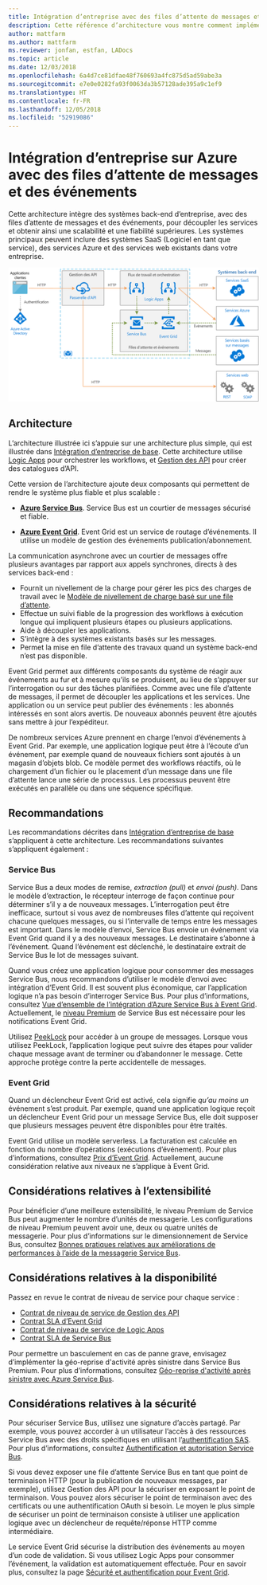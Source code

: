 ```yaml
---
title: Intégration d’entreprise avec des files d’attente de messages et des événements - Azure Integration Services
description: Cette référence d’architecture vous montre comment implémenter un modèle d’intégration d’entreprise avec Azure Logic Apps, Gestion des API Azure, Azure Service Bus et Azure Event Grid.
author: mattfarm
ms.author: mattfarm
ms.reviewer: jonfan, estfan, LADocs
ms.topic: article
ms.date: 12/03/2018
ms.openlocfilehash: 6a4d7ce81dfae48f760693a4fc875d5ad59abe3a
ms.sourcegitcommit: e7e0e0282fa93f0063da3b57128ade395a9c1ef9
ms.translationtype: HT
ms.contentlocale: fr-FR
ms.lasthandoff: 12/05/2018
ms.locfileid: "52919086"
---
```

# <a name="enterprise-integration-on-azure-using-message-queues-and-events"></a>Intégration d’entreprise sur Azure avec des files d’attente de messages et des événements

Cette architecture intègre des systèmes back-end d’entreprise, avec des files d’attente de messages et des événements, pour découpler les services et obtenir ainsi une scalabilité et une fiabilité supérieures. Les systèmes principaux peuvent inclure des systèmes SaaS (Logiciel en tant que service), des services Azure et des services web existants dans votre entreprise.

![Diagramme de l’architecture – Intégration d’entreprise avec files d’attente et événements](./_images/enterprise-integration-queues-events.png)

## <a name="architecture"></a>Architecture

L’architecture illustrée ici s’appuie sur une architecture plus simple, qui est illustrée dans [Intégration d’entreprise de base][basic-enterprise-integration]. Cette architecture utilise [Logic Apps][logic-apps] pour orchestrer les workflows, et [Gestion des API][apim] pour créer des catalogues d’API.

Cette version de l’architecture ajoute deux composants qui permettent de rendre le système plus fiable et plus scalable :

- **[Azure Service Bus][service-bus]**. Service Bus est un courtier de messages sécurisé et fiable.  

- **[Azure Event Grid][event-grid]**. Event Grid est un service de routage d’événements. Il utilise un modèle de gestion des événements publication/abonnement.

La communication asynchrone avec un courtier de messages offre plusieurs avantages par rapport aux appels synchrones, directs à des services back-end :

- Fournit un nivellement de la charge pour gérer les pics des charges de travail avec le [Modèle de nivellement de charge basé sur une file d’attente](../../patterns/queue-based-load-leveling.md).
- Effectue un suivi fiable de la progression des workflows à exécution longue qui impliquent plusieurs étapes ou plusieurs applications.
- Aide à découpler les applications.
- S’intègre à des systèmes existants basés sur les messages.
- Permet la mise en file d’attente des travaux quand un système back-end n’est pas disponible.

Event Grid permet aux différents composants du système de réagir aux événements au fur et à mesure qu’ils se produisent, au lieu de s’appuyer sur l’interrogation ou sur des tâches planifiées. Comme avec une file d’attente de messages, il permet de découpler les applications et les services. Une application ou un service peut publier des événements : les abonnés intéressés en sont alors avertis. De nouveaux abonnés peuvent être ajoutés sans mettre à jour l’expéditeur.

De nombreux services Azure prennent en charge l’envoi d’événements à Event Grid. Par exemple, une application logique peut être à l’écoute d’un événement, par exemple quand de nouveaux fichiers sont ajoutés à un magasin d’objets blob. Ce modèle permet des workflows réactifs, où le chargement d’un fichier ou le placement d’un message dans une file d’attente lance une série de processus. Les processus peuvent être exécutés en parallèle ou dans une séquence spécifique. 

## <a name="recommendations"></a>Recommandations

Les recommandations décrites dans [Intégration d’entreprise de base][basic-enterprise-integration] s’appliquent à cette architecture. Les recommandations suivantes s’appliquent également :

### <a name="service-bus"></a>Service Bus 

Service Bus a deux modes de remise, *extraction (pull)* et *envoi (push)*. Dans le modèle d’extraction, le récepteur interroge de façon continue pour déterminer s’il y a de nouveaux messages. L’interrogation peut être inefficace, surtout si vous avez de nombreuses files d’attente qui reçoivent chacune quelques messages, ou si l’intervalle de temps entre les messages est important. Dans le modèle d’envoi, Service Bus envoie un événement via Event Grid quand il y a des nouveaux messages. Le destinataire s’abonne à l’événement. Quand l’événement est déclenché, le destinataire extrait de Service Bus le lot de messages suivant. 

Quand vous créez une application logique pour consommer des messages Service Bus, nous recommandons d’utiliser le modèle d’envoi avec intégration d’Event Grid. Il est souvent plus économique, car l’application logique n’a pas besoin d’interroger Service Bus. Pour plus d’informations, consultez [Vue d’ensemble de l’intégration d’Azure Service Bus à Event Grid](/azure/service-bus-messaging/service-bus-to-event-grid-integration-concept). Actuellement, le [niveau Premium](https://azure.microsoft.com/pricing/details/service-bus/) de Service Bus est nécessaire pour les notifications Event Grid.

Utilisez [PeekLock](/azure/service-bus-messaging/service-bus-messaging-overview#queues) pour accéder à un groupe de messages. Lorsque vous utilisez PeekLock, l’application logique peut suivre des étapes pour valider chaque message avant de terminer ou d’abandonner le message. Cette approche protège contre la perte accidentelle de messages.

### <a name="event-grid"></a>Event Grid 

Quand un déclencheur Event Grid est activé, cela signifie *qu’au moins un* événement s’est produit. Par exemple, quand une application logique reçoit un déclencheur Event Grid pour un message Service Bus, elle doit supposer que plusieurs messages peuvent être disponibles pour être traités.

Event Grid utilise un modèle serverless. La facturation est calculée en fonction du nombre d’opérations (exécutions d’événement). Pour plus d’informations, consultez [Prix d’Event Grid](https://azure.microsoft.com/pricing/details/event-grid/). Actuellement, aucune considération relative aux niveaux ne s’applique à Event Grid.

## <a name="scalability-considerations"></a>Considérations relatives à l’extensibilité

Pour bénéficier d’une meilleure extensibilité, le niveau Premium de Service Bus peut augmenter le nombre d’unités de messagerie. Les configurations de niveau Premium peuvent avoir une, deux ou quatre unités de messagerie. Pour plus d’informations sur le dimensionnement de Service Bus, consultez [Bonnes pratiques relatives aux améliorations de performances à l’aide de la messagerie Service Bus](/azure/service-bus-messaging/service-bus-performance-improvements).

## <a name="availability-considerations"></a>Considérations relatives à la disponibilité

Passez en revue le contrat de niveau de service pour chaque service :

- [Contrat de niveau de service de Gestion des API][apim-sla]
- [Contrat SLA d’Event Grid][event-grid-sla]
- [Contrat de niveau de service de Logic Apps][logic-apps-sla]
- [Contrat SLA de Service Bus][sb-sla]

Pour permettre un basculement en cas de panne grave, envisagez d’implémenter la géo-reprise d'activité après sinistre dans Service Bus Premium. Pour plus d’informations, consultez [Géo-reprise d'activité après sinistre avec Azure Service Bus](/azure/service-bus-messaging/service-bus-geo-dr).

## <a name="security-considerations"></a>Considérations relatives à la sécurité

Pour sécuriser Service Bus, utilisez une signature d’accès partagé. Par exemple, vous pouvez accorder à un utilisateur l’accès à des ressources Service Bus avec des droits spécifiques en utilisant l’[authentification SAS](/azure/service-bus-messaging/service-bus-sas). Pour plus d’informations, consultez [Authentification et autorisation Service Bus](/azure/service-bus-messaging/service-bus-authentication-and-authorization).

Si vous devez exposer une file d’attente Service Bus en tant que point de terminaison HTTP (pour la publication de nouveaux messages, par exemple), utilisez Gestion des API pour la sécuriser en exposant le point de terminaison. Vous pouvez alors sécuriser le point de terminaison avec des certificats ou une authentification OAuth si besoin. Le moyen le plus simple de sécuriser un point de terminaison consiste à utiliser une application logique avec un déclencheur de requête/réponse HTTP comme intermédiaire.

Le service Event Grid sécurise la distribution des événements au moyen d’un code de validation. Si vous utilisez Logic Apps pour consommer l’événement, la validation est automatiquement effectuée. Pour en savoir plus, consultez la page [Sécurité et authentification pour Event Grid](/azure/event-grid/security-authentication).


[apim]: /azure/api-management
[apim-sla]: https://azure.microsoft.com/support/legal/sla/api-management/
[event-grid]: /azure/event-grid/
[event-grid-sla]: https://azure.microsoft.com/support/legal/sla/event-grid
[logic-apps]: /azure/logic-apps/logic-apps-overview
[logic-apps-sla]: https://azure.microsoft.com/support/legal/sla/logic-apps
[sb-sla]: https://azure.microsoft.com/support/legal/sla/service-bus/
[service-bus]: /azure/service-bus-messaging/
[basic-enterprise-integration]: ./basic-enterprise-integration.md